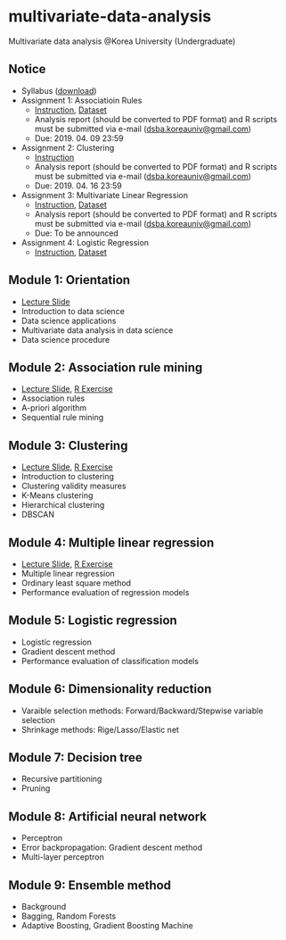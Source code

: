 # multivariate-data-analysis
Multivariate data analysis @Korea University (Undergraduate)

## Notice 
* Syllabus ([download](https://github.com/pilsung-kang/multivariate-data-analysis/blob/master/2019_1_Multivariate%20Data%20Analysis.pdf))
* Assignment 1: Associatioin Rules
  * [Instruction](https://www.dropbox.com/s/4y9sysr9bb9th6r/Assignment%201.pdf?dl=0), [Dataset](https://www.dropbox.com/s/hsnzpwwm7kbqd69/big_student_clear_third_version.zip?dl=0)
  * Analysis report (should be converted to PDF format) and R scripts must be submitted via e-mail (dsba.koreauniv@gmail.com)
  * Due: 2019. 04. 09 23:59
* Assignment 2: Clustering
  * [Instruction](https://www.dropbox.com/s/7yer87ez1jdqww6/Assignment%202.pdf?dl=0)
  * Analysis report (should be converted to PDF format) and R scripts must be submitted via e-mail (dsba.koreauniv@gmail.com)
  * Due: 2019. 04. 16 23:59
* Assignment 3: Multivariate Linear Regression
  * [Instruction](https://www.dropbox.com/s/lmeaen1ik6y66tt/Assignment%203.pdf?dl=0), [Dataset](https://www.dropbox.com/s/y7cw2kfi4tg8x6l/kc_house_data.csv?dl=0)
  * Analysis report (should be converted to PDF format) and R scripts must be submitted via e-mail (dsba.koreauniv@gmail.com)
  * Due: To be announced
* Assignment 4: Logistic Regression
  * [Instruction](https://www.dropbox.com/s/ybm33sa2v21r5wv/Assignment%204.pdf?dl=0), [Dataset](https://www.dropbox.com/s/zcfy0hao60yl2f0/Admission_Predict.csv?dl=0)

## Module 1: Orientation
* [Lecture Slide](https://github.com/pilsung-kang/multivariate-data-analysis/blob/master/01%20Introduction/01_Introduction%20to%20Multivariate%20Data%20Analysis_upload.pdf)
* Introduction to data science
* Data science applications
* Multivariate data analysis in data science
* Data science procedure

## Module 2: Association rule mining
* [Lecture Slide](https://github.com/pilsung-kang/multivariate-data-analysis/blob/master/02%20Association%20Rule%20Mining/02_Association%20Rule%20Mining.pdf), [R Exercise](https://www.dropbox.com/s/pyj60yqf9qfor5j/02%20Association%20Rule%20Mining.zip?dl=0)
* Association rules
* A-priori algorithm
* Sequential rule mining

## Module 3: Clustering
* [Lecture Slide](https://github.com/pilsung-kang/multivariate-data-analysis/blob/master/04%20Multiple%20Linear%20Regression/04_Multiple%20Linear%20Regression.pdf), [R Exercise](https://www.dropbox.com/s/d2w6osdazkc0sg2/03%20Clustering.zip?dl=0)
* Introduction to clustering
* Clustering validity measures
* K-Means clustering
* Hierarchical clustering
* DBSCAN

## Module 4: Multiple linear regression
* [Lecture Slide](https://github.com/pilsung-kang/multivariate-data-analysis/blob/master/04%20Multiple%20Linear%20Regression/04_Multiple%20Linear%20Regression.pdf), [R Exercise](https://www.dropbox.com/s/jtlfzqf0pfih7nh/04%20Multiple%20Linear%20Regression.zip?dl=0)
* Multiple linear regression
* Ordinary least square method
* Performance evaluation of regression models

## Module 5: Logistic regression
* Logistic regression
* Gradient descent method
* Performance evaluation of classification models

## Module 6: Dimensionality reduction
* Varaible selection methods: Forward/Backward/Stepwise variable selection
* Shrinkage methods: Rige/Lasso/Elastic net

## Module 7: Decision tree
* Recursive partitioning
* Pruning

## Module 8: Artificial neural network 
* Perceptron
* Error backpropagation: Gradient descent method
* Multi-layer perceptron

## Module 9: Ensemble method 
* Background
* Bagging, Random Forests
* Adaptive Boosting, Gradient Boosting Machine
